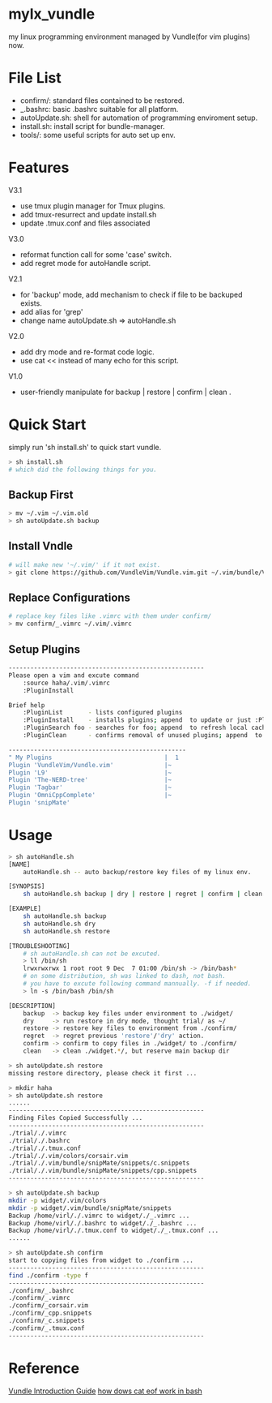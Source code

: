 # mylx_vundle
my linux programming environment managed by Vundle(for vim plugins) now.

# File List
* confirm/: standard files contained to be restored.
* _.bashrc: basic .bashrc suitable for all platform.
* autoUpdate.sh: shell for automation of programming enviroment setup.
* install.sh: install script for bundle-manager.
* tools/: some useful scripts for auto set up env. 

# Features

V3.1 
* use tmux plugin manager for Tmux plugins.
* add tmux-resurrect and update install.sh
* update .tmux.conf and files associated

V3.0 
* reformat function call for some 'case' switch.
* add regret mode for autoHandle script.

V2.1
* for 'backup' mode, add mechanism to check if file to be backuped exists.
* add alias for 'grep'
* change name autoUpdate.sh => autoHandle.sh

V2.0
* add dry mode and re-format code logic.
* use cat << instead of many echo for this script.

V1.0
* user-friendly manipulate for backup | restore | confirm | clean .

# Quick Start
simply run 'sh install.sh' to quick start vundle.

```bash
> sh install.sh
# which did the following things for you.
```

## Backup First
```bash
> mv ~/.vim ~/.vim.old
> sh autoUpdate.sh backup
```

## Install Vndle
```bash
# will make new '~/.vim/' if it not exist.
> git clone https://github.com/VundleVim/Vundle.vim.git ~/.vim/bundle/Vundle.vim
```

## Replace Configurations
```bash
# replace key files like .vimrc with them under confirm/
> mv confirm/_.vimrc ~/.vim/.vimrc
```

## Setup Plugins
```bash
------------------------------------------------------
Please open a vim and excute command
    :source haha/.vim/.vimrc
    :PluginInstall

Brief help
    :PluginList       - lists configured plugins
    :PluginInstall    - installs plugins; append  to update or just :PluginUpdate
    :PluginSearch foo - searches for foo; append  to refresh local cache
    :PluginClean      - confirms removal of unused plugins; append  to auto-approve removal

-------------------------------------------------
" My Plugins                               |  1
Plugin 'VundleVim/Vundle.vim'              |~
Plugin 'L9'                                |~
Plugin 'The-NERD-tree'                     |~
Plugin 'Tagbar'                            |~
Plugin 'OmniCppComplete'                   |~
Plugin 'snipMate' 

```

# Usage
```bash
> sh autoHandle.sh
[NAME]
    autoHandle.sh -- auto backup/restore key files of my linux env.

[SYNOPSIS]
    sh autoHandle.sh backup | dry | restore | regret | confirm | clean

[EXAMPLE]
    sh autoHandle.sh backup
    sh autoHandle.sh dry
    sh autoHandle.sh restore

[TROUBLESHOOTING]
    # sh autoHandle.sh can not be excuted.
    > ll /bin/sh
    lrwxrwxrwx 1 root root 9 Dec  7 01:00 /bin/sh -> /bin/bash*
    # on some distribution, sh was linked to dash, not bash.
    # you have to excute following command mannually. -f if needed.
    > ln -s /bin/bash /bin/sh

[DESCRIPTION]
    backup  -> backup key files under environment to ./widget/
    dry     -> run restore in dry mode, thought trial/ as ~/
    restore -> restore key files to environment from ./confirm/
    regret  -> regret previous 'restore'/'dry' action.
    confirm -> confirm to copy files in ./widget/ to ./confirm/
    clean   -> clean ./widget.*/, but reserve main backup dir

> sh autoUpdate.sh restore
missing restore directory, please check it first ...

> mkdir haha
> sh autoUpdate.sh restore
......
------------------------------------------------------
Finding Files Copied Successfully ...
------------------------------------------------------
./trial/./.vimrc
./trial/./.bashrc
./trial/./.tmux.conf
./trial/./.vim/colors/corsair.vim
./trial/./.vim/bundle/snipMate/snippets/c.snippets
./trial/./.vim/bundle/snipMate/snippets/cpp.snippets
------------------------------------------------------

> sh autoUpdate.sh backup
mkdir -p widget/.vim/colors
mkdir -p widget/.vim/bundle/snipMate/snippets
Backup /home/virl/./.vimrc to widget/./_.vimrc ...
Backup /home/virl/./.bashrc to widget/./_.bashrc ...
Backup /home/virl/./.tmux.conf to widget/./_.tmux.conf ...
......

> sh autoUpdate.sh confirm
start to copying files from widget to ./confirm ...
------------------------------------------------------
find ./confirm -type f
------------------------------------------------------
./confirm/_.bashrc
./confirm/_.vimrc
./confirm/_corsair.vim
./confirm/_cpp.snippets
./confirm/_c.snippets
./confirm/_.tmux.conf
------------------------------------------------------

```

# Reference
[Vundle Introduction Guide](http://www.jianshu.com/p/8d416ac4ad11)
[how dows cat eof work in bash](https://stackoverflow.com/questions/2500436/how-does-cat-eof-work-in-bash)

